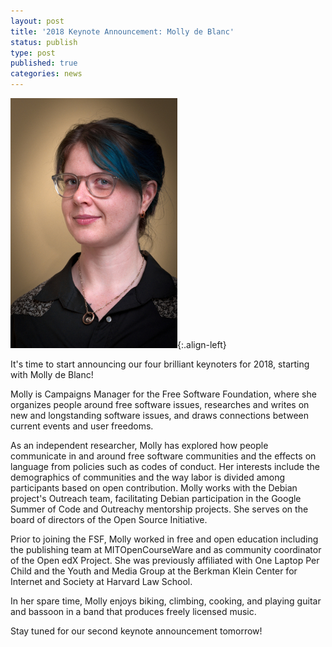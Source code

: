 ```yaml
---
layout: post
title: '2018 Keynote Announcement: Molly de Blanc'
status: publish
type: post
published: true
categories: news
---
```


![](/img/posts/2018_Keynote_Molly.jpg){:.align-left}

It's time to start announcing our four brilliant keynoters for 2018, starting with Molly de Blanc!

Molly is Campaigns Manager for the Free Software Foundation, where she organizes people around free software issues, researches and writes on new and longstanding software issues, and draws connections between current events and user freedoms.

As an independent researcher, Molly has explored how people communicate in and around free software communities and the effects on language from policies such as codes of conduct. Her interests include the demographics of communities and the way labor is divided among participants based on open contribution. Molly works with the Debian project's Outreach team, facilitating Debian participation in the Google Summer of Code and Outreachy mentorship projects. She serves on the board of directors of the Open Source Initiative.

Prior to joining the FSF, Molly worked in free and open education including the publishing team at MITOpenCourseWare and as community coordinator of the Open edX Project. She was previously affiliated with One Laptop Per Child and the Youth and Media Group at the Berkman Klein Center for Internet and Society at Harvard Law School.

In her spare time, Molly enjoys biking, climbing, cooking, and playing guitar and bassoon in a band that produces freely licensed music.

Stay tuned for our second keynote announcement tomorrow!
